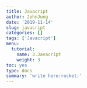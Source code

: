```yaml
---
title: Javacript
author: JohnJung
date: '2019-11-14'
slug: javacript
categories: []
tags: ['Javacript']
menu:
  tutorial:
    name: 3.Javacript
    weight: 3
toc: yes
type: docs
summary: 'write here:rocket:' 
---
```

